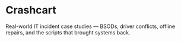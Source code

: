 # Crashcart
Real-world IT incident case studies — BSODs, driver conflicts, offline repairs, and the scripts that brought systems back.
